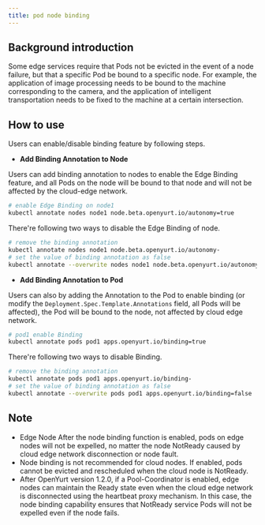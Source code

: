 ```yaml
---
title: pod node binding
---
```


## Background introduction

Some edge services require that Pods not be evicted in the event of a node failure, but that a specific Pod be bound to a specific node. For example, the application of image processing needs to be bound to the machine corresponding to the camera, and the application of intelligent transportation needs to be fixed to the machine at a certain intersection.

## How to use 

Users can enable/disable binding feature by following steps.

- **Add Binding Annotation to Node**

Users can add binding annotation to nodes to enable the Edge Binding feature, and all Pods on the node will be bound to that node and will not be affected by the cloud-edge network.

```bash
# enable Edge Binding on node1
kubectl annotate nodes node1 node.beta.openyurt.io/autonomy=true
```

There're following two ways to disable the Edge Binding of node.

```bash
# remove the binding annotation
kubectl annotate nodes node1 node.beta.openyurt.io/autonomy-
# set the value of binding annotation as false
kubectl annotate --overwrite nodes node1 node.beta.openyurt.io/autonomy=false
```

- **Add Binding Annotation to Pod**

Users can also by adding the Annotation to the Pod to enable binding (or modify the `Deployment.Spec.Template.Annotations` field, all Pods will be affected), the Pod will be bound to the node, not affected by cloud edge network.

```bash
# pod1 enable Binding
kubectl annotate pods pod1 apps.openyurt.io/binding=true
```

There're following two ways to disable Binding.

```bash
# remove the binding annotation
kubectl annotate pods pod1 apps.openyurt.io/binding-
# set the value of binding annotation as false
kubectl annotate --overwrite pods pod1 apps.openyurt.io/binding=false
```

## Note

- Edge Node After the node binding function is enabled,  pods on edge nodes will not be expelled, no matter the node NotReady caused by cloud edge network disconnection or node fault.
- Node binding is not recommended for cloud nodes. If enabled, pods cannot be evicted and rescheduled when the cloud node is NotReady.
- After OpenYurt version 1.2.0, if a Pool-Coordinator is enabled, edge nodes can maintain the Ready state even when the cloud edge network is disconnected using the heartbeat proxy mechanism. In this case, the node binding capability ensures that NotReady service Pods will not be expelled even if the node fails.